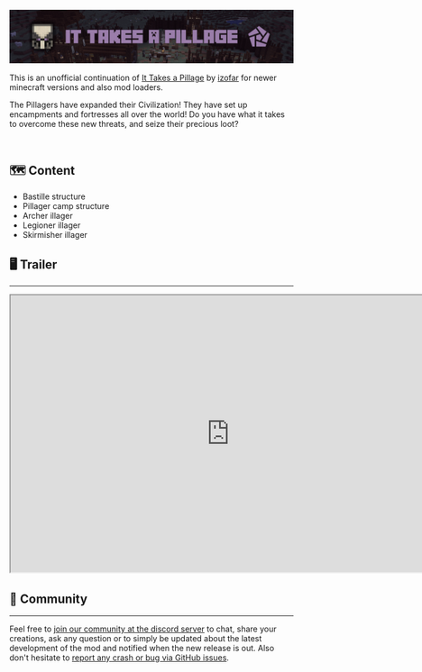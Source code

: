 <br>

<img title="Friends&amp;Foes" src="https://raw.githubusercontent.com/Faboslav/it-takes-a-pillage/refs/heads/master/.github/assets/media/banner.png" alt="It takes a pillage">

<br>

<p>This is an unofficial continuation of <a href="https://www.curseforge.com/minecraft/mc-mods/it-takes-a-pillage">It Takes a Pillage</a> by <a href="https://www.curseforge.com/members/izofar/projects">izofar</a> for newer minecraft versions and also mod loaders.</p>

<p>The Pillagers have expanded their Civilization! They have set up encampments and fortresses all over the world! Do you have what it takes to overcome these new threats, and seize their precious loot?</p>

<br>

## 🗺️ Content
- Bastille structure
- Pillager camp structure
- Archer illager
- Legioner illager
- Skirmisher illager

## 🖥️ Trailer
<hr>

<p><iframe style="width: 776px;" src="https://www.youtube.com/embed/ElrvaNwvEHs?ab_channel=izofar" width="836" height="492" allowfullscreen="allowfullscreen"></iframe></p>

## 💬 Community
<hr>

<p>Feel free to <a href="https://discord.gg/QGwFvvMQCn">join our community at the discord server</a> to chat, share your creations, ask any question or to simply be updated about the latest development of the mod and notified when the new release is out. Also don't hesitate to <a href="https://github.com/Faboslav/it-takes-a-pillage/issues">report any crash or bug via GitHub issues</a>.</p>
